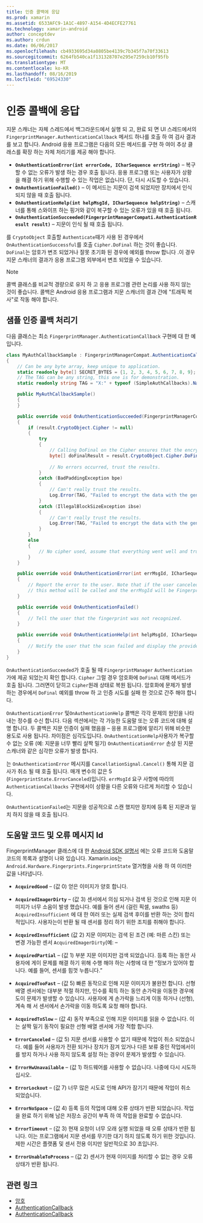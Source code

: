 ```yaml
---
title: 인증 콜백에 응답
ms.prod: xamarin
ms.assetid: 6533AFC9-1A1C-4897-A154-4D4ECFE27761
ms.technology: xamarin-android
author: conceptdev
ms.author: crdun
ms.date: 06/06/2017
ms.openlocfilehash: cb4933695d34a0805be4139c7b345f7a70f33613
ms.sourcegitcommit: 6264fb540ca1f131328707e295e7259cb10f95fb
ms.translationtype: MT
ms.contentlocale: ko-KR
ms.lasthandoff: 08/16/2019
ms.locfileid: "69524330"
---
```

# <a name="responding-to-authentication-callbacks"></a>인증 콜백에 응답

지문 스캐너는 자체 스레드에서 백그라운드에서 실행 되 고, 완료 되 면 UI 스레드에서의 `FingerprintManager.AuthenticationCallback` 메서드 하나를 호출 하 여 검사 결과를 보고 합니다. Android 응용 프로그램은 다음의 모든 메서드를 구현 하 여이 추상 클래스를 확장 하는 자체 처리기를 제공 해야 합니다.

* **`OnAuthenticationError(int errorCode, ICharSequence errString)`** &ndash; 복구할 수 없는 오류가 발생 하는 경우 호출 됩니다. 응용 프로그램 또는 사용자가 상황을 해결 하기 위해 수행할 수 있는 작업은 없습니다. 단, 다시 시도할 수 있습니다.
* **`OnAuthenticationFailed()`** &ndash; 이 메서드는 지문이 검색 되었지만 장치에서 인식 되지 않을 때 호출 됩니다.
* **`OnAuthenticationHelp(int helpMsgId, ICharSequence helpString)`** &ndash; 스캐너를 통해 스와이프 하는 핑거와 같이 복구할 수 있는 오류가 있을 때 호출 됩니다.
* **`OnAuthenticationSucceeded(FingerprintManagerCompati.AuthenticationResult result)`** &ndash; 지문이 인식 될 때 호출 됩니다.

를 `CryptoObject` 호출할 `Authenticate`때가 사용 된 경우에서 `OnAuthenticationSuccessful`를 호출 `Cipher.DoFinal` 하는 것이 좋습니다.
`DoFinal`는 암호가 변조 되었거나 잘못 초기화 된 경우에 예외를 throw 합니다 .이 경우 지문 스캐너의 결과가 응용 프로그램 외부에서 변조 되었을 수 있습니다.


> [!NOTE]
> 콜백 클래스를 비교적 경량으로 유지 하 고 응용 프로그램 관련 논리를 사용 하지 않는 것이 좋습니다. 콜백은 Android 응용 프로그램과 지문 스캐너의 결과 간에 "트래픽 복사"로 작동 해야 합니다.

## <a name="a-sample-authentication-callback-handler"></a>샘플 인증 콜백 처리기

다음 클래스는 최소 `FingerprintManager.AuthenticationCallback` 구현에 대 한 예입니다. 

```csharp
class MyAuthCallbackSample : FingerprintManagerCompat.AuthenticationCallback
{
    // Can be any byte array, keep unique to application.
    static readonly byte[] SECRET_BYTES = {1, 2, 3, 4, 5, 6, 7, 8, 9};
    // The TAG can be any string, this one is for demonstration.
    static readonly string TAG = "X:" + typeof (SimpleAuthCallbacks).Name;

    public MyAuthCallbackSample()
    {
    }

    public override void OnAuthenticationSucceeded(FingerprintManagerCompat.AuthenticationResult result)
    {
        if (result.CryptoObject.Cipher != null) 
        {
            try
            {
                // Calling DoFinal on the Cipher ensures that the encryption worked.
                byte[] doFinalResult = result.CryptoObject.Cipher.DoFinal(SECRET_BYTES);
    
                // No errors occurred, trust the results.              
            }
            catch (BadPaddingException bpe)
            {
                // Can't really trust the results.
                Log.Error(TAG, "Failed to encrypt the data with the generated key." + bpe);
            }
            catch (IllegalBlockSizeException ibse)
            {
                // Can't really trust the results.
                Log.Error(TAG, "Failed to encrypt the data with the generated key." + ibse);
            }
        }
        else
        {
            // No cipher used, assume that everything went well and trust the results.
        }
    }

    public override void OnAuthenticationError(int errMsgId, ICharSequence errString)
    {
        // Report the error to the user. Note that if the user canceled the scan,
        // this method will be called and the errMsgId will be FingerprintState.ErrorCanceled.
    }

    public override void OnAuthenticationFailed()
    {
        // Tell the user that the fingerprint was not recognized.
    }

    public override void OnAuthenticationHelp(int helpMsgId, ICharSequence helpString)
    {
        // Notify the user that the scan failed and display the provided hint.
    }
}
```

`OnAuthenticationSucceeded`가 호출 될 때 `FingerprintManager` `Authentication` 가에 제공 되었는지 확인 합니다. `Cipher` 그럴 경우 암호화에 `DoFinal` 대해 메서드가 호출 됩니다. 그러면이 닫히고 `Cipher`원래 상태로 복원 됩니다. 암호화에 문제가 발생 하는 경우에서 `DoFinal` 예외를 throw 하 고 인증 시도를 실패 한 것으로 간주 해야 합니다.

`OnAuthenticationError` 및`OnAuthenticationHelp` 콜백은 각각 문제의 원인을 나타내는 정수를 수신 합니다. 다음 섹션에서는 각 가능한 도움말 또는 오류 코드에 대해 설명 합니다. 두 콜백은 지문 인증이 실패 했음을 &ndash; 응용 프로그램에 알리기 위해 비슷한 용도로 사용 됩니다. 차이점은 심각도입니다. `OnAuthenticationHelp`사용자가 복구할 수 없는 오류 (예: 지문을 너무 빨리 살짝 밀기) `OnAuthenticationError` 손상 된 지문 스캐너와 같은 심각한 오류가 발생 합니다.

는 `OnAuthenticationError` 메시지를 `CancellationSignal.Cancel()` 통해 지문 검사가 취소 될 때 호출 됩니다. 매개 변수의 값은 5 (`FingerprintState.ErrorCanceled`)입니다. `errMsgId` 요구 사항에 따라의 `AuthenticationCallbacks` 구현에서이 상황을 다른 오류와 다르게 처리할 수 있습니다. 

`OnAuthenticationFailed`는 지문을 성공적으로 스캔 했지만 장치에 등록 된 지문과 일치 하지 않을 때 호출 됩니다. 

## <a name="help-codes-and-error-message-ids"></a>도움말 코드 및 오류 메시지 Id 

FingerprintManager 클래스에 대 한 [Android SDK 설명서](https://developer.android.com/reference/android/hardware/fingerprint/FingerprintManager.html#FINGERPRINT_ACQUIRED_GOOD) 에는 오류 코드와 도움말 코드의 목록과 설명이 나와 있습니다. Xamarin.ios는 `Android.Hardware.Fingerprints.FingerprintState` 열거형을 사용 하 여 이러한 값을 나타냅니다.


- **`AcquiredGood`** &ndash; (값 0) 얻은 이미지가 양호 합니다.


- **`AcquiredImagerDirty`** &ndash; (값 3) 센서에서 의심 되거나 검색 된 것으로 인해 지문 이미지가 너무 소음이 발생 했습니다. 예를 들어 센서 (걸린 픽셀, swaths 등) `AcquiredInsufficient` 에 대 한 여러 또는 실제 검색 후이를 반환 하는 것이 합리적입니다. 사용자는이 반환 될 때 센서를 정리 하기 위한 조치를 취해야 합니다.


- **`AcquiredInsufficient`** (값 2) 지문 이미지는 검색 된 조건 (예: 마른 스킨) 또는 변경 가능한 센서 `AcquiredImagerDirty`(예: &ndash;



- **`AcquiredPartial`** &ndash; (값 1) 부분 지문 이미지만 검색 되었습니다. 등록 하는 동안 사용자에 게이 문제를 해결 하기 위해 수행 해야 하는 사항에 대 한 &ldquo;정보가 있어야 합니다. 예를 들어, 센서를 힘껏 누릅니다.&rdquo;



- **`AcquiredTooFast`** &ndash; (값 5) 빠른 동작으로 인해 지문 이미지가 불완전 합니다. 선형 배열 센서에는 대부분 적절 하지만, 인수를 획득 하는 동안 손가락을 이동한 경우에도이 문제가 발생할 수 있습니다. 사용자에 게 손가락을 느리게 이동 하거나 (선형), 계속 해 서 센서에서 손가락을 이동 하도록 요청 해야 합니다.




- **`AcquiredToSlow`** &ndash; (값 4) 동작 부족으로 인해 지문 이미지를 읽을 수 없습니다. 이는 살짝 밀기 동작이 필요한 선형 배열 센서에 가장 적합 합니다.



- **`ErrorCanceled`** &ndash; (값 5) 지문 센서를 사용할 수 없기 때문에 작업이 취소 되었습니다. 예를 들어 사용자가 전환 되거나 장치가 잠겨 있거나 다른 보류 중인 작업에서이를 방지 하거나 사용 하지 않도록 설정 하는 경우이 문제가 발생할 수 있습니다.



- **`ErrorHwUnavailable`** &ndash; (값 1) 하드웨어를 사용할 수 없습니다. 나중에 다시 시도하십시오.




- **`ErrorLockout`** &ndash; (값 7) 너무 많은 시도로 인해 API가 잠기기 때문에 작업이 취소 되었습니다.




- **`ErrorNoSpace`** &ndash; (값 4) 등록 등의 작업에 대해 오류 상태가 반환 되었습니다. 작업을 완료 하기 위해 남은 저장소 공간이 부족 하 여 작업을 완료할 수 없습니다.



- **`ErrorTimeout`** &ndash; (값 3) 현재 요청이 너무 오래 실행 되었을 때 오류 상태가 반환 됩니다. 이는 프로그램에서 지문 센서를 무기한 대기 하지 않도록 하기 위한 것입니다. 제한 시간은 플랫폼 및 센서 전용 이지만 일반적으로 30 초입니다.



- **`ErrorUnableToProcess`** &ndash; (값 2) 센서가 현재 이미지를 처리할 수 없는 경우 오류 상태가 반환 됩니다.



## <a name="related-links"></a>관련 링크

- [암호](https://docs.oracle.com/javase/7/docs/api/javax/crypto/Cipher.html)
- [AuthenticationCallback](https://developer.android.com/reference/android/hardware/fingerprint/FingerprintManager.AuthenticationCallback.html)
- [AuthenticationCallback](https://developer.android.com/reference/android/support/v4/hardware/fingerprint/FingerprintManagerCompat.AuthenticationCallback.html)
